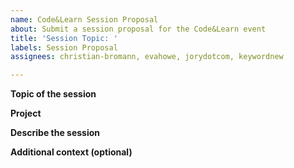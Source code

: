 ```yaml
---
name: Code&Learn Session Proposal
about: Submit a session proposal for the Code&Learn event
title: 'Session Topic: '
labels: Session Proposal
assignees: christian-bromann, evahowe, jorydotcom, keywordnew

---
```


<!--
Thank you! You are submitting a proposal for a session at the Code&Learn, Montreal 2019!

Please include as much detail as you are able to at this moment. Don't worry, it doesn't have to be complete.

Please feel free to link to any other issue, PR, or resource that could be relevant. This will help
us to find the right faciliator from the project.
-->

**Topic of the session**


**Project**
<!--
You can find a list of participating projects here: https://github.com/openjs-foundation/code-and-learn#participating-projects. Please label the issue with the appropiate project label.
-->


**Describe the session**


**Additional context (optional)**